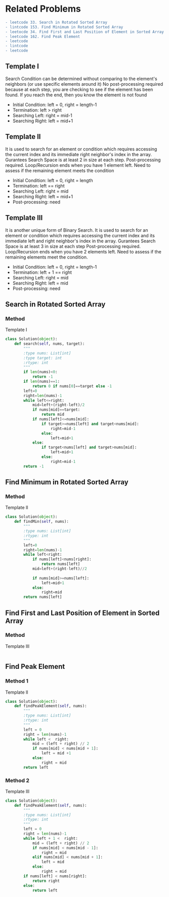 ﻿# Related Problems
```diff
- leetcode 33. Search in Rotated Sorted Array
- lintcode 153. Find Minimum in Rotated Sorted Array
- leetocde 34. Find First and Last Position of Element in Sorted Array
- leetcode 162. Find Peak Element
- leetcode 
- lintcode 
- leetcode 
```

## Template I
Search Condition can be determined without comparing to the element's neighbors (or use specific elements around it)
No post-processing required because at each step, you are checking to see if the element has been found. If you reach the end, then you know the element is not found

- Initial Condition: left = 0, right = length-1
- Termination: left > right
- Searching Left: right = mid-1
- Searching Right: left = mid+1

## Template II
It is used to search for an element or condition which requires accessing the current index and its immediate right neighbor's index in the array.
Gurantees Search Space is at least 2 in size at each step.
Post-processing required. Loop/Recursion ends when you have 1 element left. Need to assess if the remaining element meets the condition

- Initial Condition: left = 0, right = length
- Termination: left == right
- Searching Left: right = mid
- Searching Right: left = mid+1
- Post-processing: need


## Template III
It is another unique form of Binary Search. It is used to search for an element or condition which requires accessing the current index 
and its immediate left and right neighbor's index in the array.
Gurantees Search Space is at least 3 in size at each step
Post-processing required. Loop/Recursion ends when you have 2 elements left. Need to assess if the remaining elements meet the condition.

- Initial Condition: left = 0, right = length-1
- Termination: left + 1 == right
- Searching Left: right = mid
- Searching Right: left = mid
- Post-processing: need

## Search in Rotated Sorted Array

### Method 
Template I
```python
class Solution(object):
    def search(self, nums, target):
        """
        :type nums: List[int]
        :type target: int
        :rtype: int
        """
        if len(nums)<0:
            return -1
        if len(nums)==1:
            return 0 if nums[0]==target else -1
        left=0
        right=len(nums)-1
        while left<=right:
            mid=left+(right-left)/2
            if nums[mid]==target:
                return mid
            if nums[left]<=nums[mid]:
                if target>=nums[left] and target<nums[mid]:
                    right=mid-1
                else:
                    left=mid+1
            else:
                if target<nums[left] and target>nums[mid]:
                    left=mid+1
                else:
                    right=mid-1
        return -1
```


## Find Minimum in Rotated Sorted Array

### Method 
Template II
```python
class Solution(object):
    def findMin(self, nums):
        """
        :type nums: List[int]
        :rtype: int
        """
        left=0
        right=len(nums)-1
        while left<right:
            if nums[left]<nums[right]:
                return nums[left]
            mid=left+(right-left)//2
            
            if nums[mid]>=nums[left]:
                left=mid+1
            else:
                right=mid
        return nums[left]
```

## Find First and Last Position of Element in Sorted Array

### Method
Template III
```python


```


## Find Peak Element
### Method 1
Template II
```python 
class Solution(object):
    def findPeakElement(self, nums):
        """
        :type nums: List[int]
        :rtype: int
        """
        left = 0
        right = len(nums)-1
        while left <  right:
            mid = (left + right) // 2
            if nums[mid] < nums[mid + 1]:
                left = mid +1
            else:
                right = mid
        return left
```

### Method 2
Template III
```python 
class Solution(object):
    def findPeakElement(self, nums):
        """
        :type nums: List[int]
        :rtype: int
        """
        left = 0
        right = len(nums)-1
        while left + 1 <  right:
            mid = (left + right) // 2
            if nums[mid] < nums[mid - 1]:
                right = mid
            elif nums[mid] < nums[mid + 1]:
                left = mid
            else:
                right = mid
        if nums[left] < nums[right]:
            return right
        else:
            return left
```
